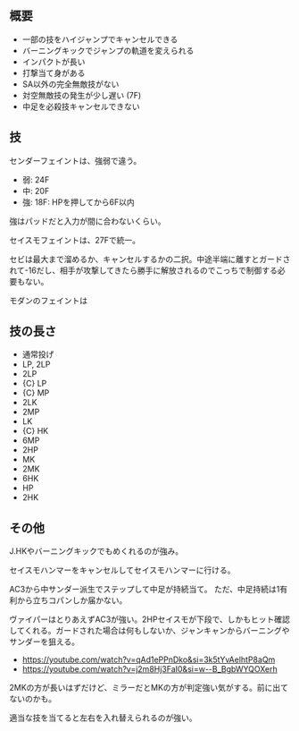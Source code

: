 ## 概要

- 一部の技をハイジャンプでキャンセルできる
- バーニングキックでジャンプの軌道を変えられる
- インパクトが長い
- 打撃当て身がある
- SA以外の完全無敵技がない
- 対空無敵技の発生が少し遅い (7F)
- 中足を必殺技キャンセルできない

## 技

センダーフェイントは、強弱で違う。

- 弱: 24F
- 中: 20F
- 強: 18F: HPを押してから6F以内

強はパッドだと入力が間に合わないくらい。

セイスモフェイントは、27Fで統一。

セビは最大まで溜めるか、キャンセルするかの二択。中途半端に離すとガードされて-16だし、相手が攻撃してきたら勝手に解放されるのでこっちで制御する必要もない。

モダンのフェイントは

## 技の長さ

- 通常投げ
- LP, 2LP
- 2LP
- {C} LP
- {C} MP
- 2LK
- 2MP
- LK
- {C} HK
- 6MP
- 2HP
- MK
- 2MK
- 6HK
- HP
- 2HK

## その他

J.HKやバーニングキックでもめくれるのが強み。

セイスモハンマーをキャンセルしてセイスモハンマーに行ける。

AC3から中サンダー派生でステップして中足が持続当て。
ただ、中足持続は1有利から立ちコパンしか届かない。

ヴァイパーはとりあえずAC3が強い。2HPセイスモが下段で、しかもヒット確認してくれる。ガードされた場合は何もしないか、ジャンキャンからバーニングやサンダーを狙える。

- https://youtube.com/watch?v=qAd1ePPnDko&si=3k5tYvAelhtP8aQm
- https://youtube.com/watch?v=j2m8Hj3FaI0&si=w--B_BgbWYQOXerh

2MKの方が長いはずだけど、ミラーだとMKの方が判定強い気がする。前に出てないのかも。

適当な技を当てると左右を入れ替えられるのが強い。
